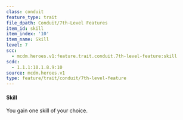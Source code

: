 ```yaml
---
class: conduit
feature_type: trait
file_dpath: Conduit/7th-Level Features
item_id: skill
item_index: '10'
item_name: Skill
level: 7
scc:
  - mcdm.heroes.v1:feature.trait.conduit.7th-level-feature:skill
scdc:
  - 1.1.1:10.1.8.9:10
source: mcdm.heroes.v1
type: feature/trait/conduit/7th-level-feature
---
```


#### Skill

You gain one skill of your choice.
